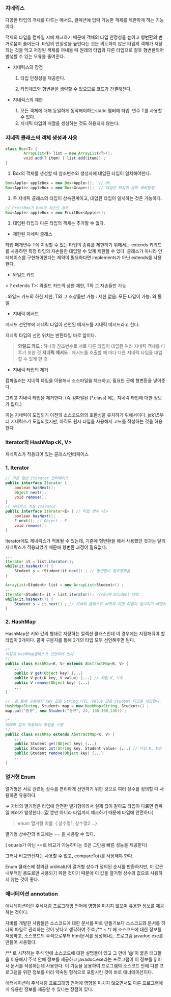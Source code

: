 ### 지네릭스

다양한 타입의 객체를 다루는 메서드, 컬렉션에 입력 가능한 객체를 제한하게 하는 기능이다.

객체의 타입을 컴파일 시에 체크하기 때문에 객체의 타입 안정성을 높이고 형변환의 번거로움이 줄어든다. 타입의 안정성을 높인다는 것은 의도하지 않은 타입의 객체가 저장되는 것을 막고 저장된 객체를 꺼내올 때 원래의 타입과 다른 타입으로 잘못 형변환되어 발생할 수 있는 오류를 줄여준다.

- 지네릭스의 장점
    
    1. 타입 안정성을 제공한다.
    
    2. 타입체크와 형변환을 생략할 수 있으므로 코드가 간결해진다.
    
- 지네릭스의 제한
    1. 모든 객체에 대해 동일하게 동작해야하는static 멤버에 타입  변수 T를 사용할 수 없다.
    2. 지네릭 타입의 배열을 생성하는 것도 허용되지 않는다.

### **지네릭 클래스의 객체 생성과 사용**

```java
class Box<T> {
		ArrayList<T> list = new ArrayList<T>();
		void add(T item) { list.add(item)} ;		
}
```

1. Box<T>의 객체를 생성할 때 참조변수와 생성자에 대입된 타입이 일치해야한다. 

```java
Box<Apple> appleBox = new Box<Apple>();  // OK
Box<Apple> appleBox = new Box<Grape>();  // 대입된 타입이 달라 에러발생
```

1. 두 지네릭 클래스의 타입이 상속관계이고, 대입된 타입이 일치하는 것은 가능하다. 

```java
// FruitBox가 Box의 자손인 경우
Box<Apple> appleBox = new FruitBox<Apple>();
```

1. 대입된 타입과 다른 타입의 객체는 추가할 수 없다.

- 제한된 지네릭 클래스

타입 매개변수 T에 지정할 수 있는 타입의 종류를 제한하기 위해서는 extends 키워드를 사용하면 특정 타입의 자손들만 대입할 수 있제 제한할 수 있다. 클래스가 아니라 인터페이스를 구현해야한다는 제약이 필요하다면 implements가 아닌 extends를 사용한다.

- 와일드 카드

< ? extends T>: 와일드 카드의 상한 제한, T와 그 자손들만 가능

<? super T>: 와일드 카드의 하한 제한, T와 그 조상들만 가능

<?>: 제한 없음. 모든 타입이 가능. <? extends Object>와 동일

- 지네릭 메서드

메서드 선언부에 지네릭 타입이 선언된 메서드를 지네릭 메서드라고 한다.

지네릭 타입의 선언 위치는 반환타입 바로 앞이다.

> **와일드 카드** : 하나의 참조변수로 서로 다른 타입이 대입된 여러 지네릭 객체를 다루기 위한 것
**지네릭 메서드** : 메서드를 호출할 때 마다 다른 지네릭 타입을 대입할 수 있게 한 것
> 

- 지네릭 타입의 제거

컴파일러는 지네릭 타입을 이용해서 소스파일을 체크하고, 필요한 곳에 형변환을 넣어준다.

그리고 지네릭 타입을 제거한다. (즉 컴파일된 (*.class) 에는 지네릭 타입에 대한 정보가 없다.)

이는 지네릭이 도입되기 이전의 소스코드와의 호환성을 유지하기 위해서이다. jdk1.5부터 지네릭스가 도입되었지만, 아직도 원시 타입을 사용해서 코드를 작성하는 것을 허용한다.

### Iterator<E>와 HashMap<K, V>

제네릭스가 적용되어 있는 클래스/인터페이스

### 1. Iterator

```java
// 기존 일반 Iterator 인터페이스
public interface Iterator {
	boolean hasNext();
    Object next();
    void remove();
}
// 제네릭스 적용 Iterator
public interface Iterator<E> { // 타입 변수 <E>
	boolean hasNext();
    E next(); // Object → E
    void remove();
}
```

Iterator에도 제네릭스가 적용될 수 있는데, 기존에 형변환을 해서 사용했던 것과는 달리 제네릭스가 적용되었기 때문에 형변환 과정이 필요없다.

```java
...
Iterator it = list.iterator();
while(it.hasNext()) {
	Student s = (Student)it.next() ; // 형변환이 필요했었음
}

ArrayList<Student> list = new ArrayList<Student>() ;
...
Iterator<Student> it = list.iterator(); //<E>에 Student 대입
while(it.hasNext()) {
	Student s = it.next() ; // 지네릭 클래스로 바뀌게 되면 타입이 일치되기 때문에 형변환이 필요없음
}
```

### 2. HashMap

HashMap은 키와 값의 형태로 저장하는 컬렉션 클래스인데 이 경우에는 지정해줘야 할 타입이 2개이다. 콤마 구분자를 통해 2개의 타입 모두 선언해주면 된다.

```java
/*
이렇게 HashMap클래스가 선언되어 있다.
*/
public class HashMap<K, V> extends AbstractMap<K, V> {
	...
    public V get(Object key) {...}
    public V put(K key, V value) {...} // 타입 K, V로
    public V remove(Object key) {...}
    ...
}

// ,를 통해 구분해서 Key 값은 String 타입, Value 값은 Student 타입을 대입한다.
HashMap<String, Student> map = new HashMap<String, Student>() ;
map.put("동규", new Student("동규", 24, 100,100,100)) ;

/*
아래와 같이 적용되어 작업을 수행
*/
public class HashMap extends AbstractMap<K, V> {
	...
    public Student get(Object key) {...}
    public Student put(String key, Student value) {...} // 타입 K, V로
    public Student remove(Object key) {...}
    ...
}
```

### **열거형 Enum**

열거형은 서로 관련된 상수를 편리하게 선언하기 위한 것으로 여러 상수를 정의할 때 사용하면 유용하다.

⇒ 자바의 열거형은 타입에 안전한 열거형이라서 실제 값이 같아도 타입이 다르면 컴파일 에러가 발생한다. (값 뿐만 아니라 타입까지 체크하기 때문에 타입에 안전하다)

> enum 열거형 이름  { 상수명1, 상수명2 ...}
> 

열거형 상수간의 비교에는 == 을 사용할 수 있다. 

( equals가 아닌 ==로 비교가 가능하다는 것은 그만큼 빠른 성능을 제공한다)

그러나 비교연산자는 사용할 수 없고, compareTo()를 사용해야 한다.

Enum 클래스에 정의된 ordinal()이 열거형 상수가 정의된 순서를 반환하지만, 이 값은 내부적인 용도로만 사용되기 위한 것이기 때문에 이 값을 열거형 상수의 값으로 사용하지 않는 것이 좋다.

### **애너테이션 annotation**

애니테이션이란 주석처럼 프로그래밍 언어에 영향을 미치지 않으며 유용한 정보를 제공하는 것이다.

자바를 개발한 사람들은 소스코드에 대한 문서를 따로 만들기보다 소스코드와 문서를 하나의 파일로 관리하는 것이 낫다고 생각하여 주석 /** ~ */ 에 소스코드에 대한 정보를 저장하고, 소스코드의 주석으로부터 html문서를 생성해내는 프로그램 javadoc.exe를 만들어 사용했다.

/** 로 시작하는 주석 안에 소스코드에 대한 설명들이 있고 그 안에 '@'이 붙은 태그들을 이용해서 주석 안에 정보를 제공하고 javadoc.exe라는 프로그램이 이 정보를 읽어서 문서를 작성하는데 사용한다. 이 기능을 응용하여 프로그램의 소스코드 안에 다른 프로그램을 위한 정보를 미리 약속된 형식으로 포함시킨 것이 바로 애너테이션이다.

애터네이션이 주석처럼 프로그래밍 언어에 영향을 미치지 않으면서도 다른 프로그램에게 유용한 정보를 제공할 수 있다는 장점이 있다.
